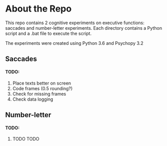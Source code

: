 # About the Repo

This repo contains 2 cognitive experiments on executive functions:
saccades and number-letter experiments.
Each directory contains a Python script and a .bat file to execute the script.

The experiments were created using Python 3.6 and Psychopy 3.2

## Saccades

<TODO Description>

#### TODO: 

1. Place texts better on screen
2. Code frames (0.5 rounding?)
3. Check for missing frames
4. Check data logging

## Number-letter

<TODO Description>

#### TODO:

1. TODO TODO
